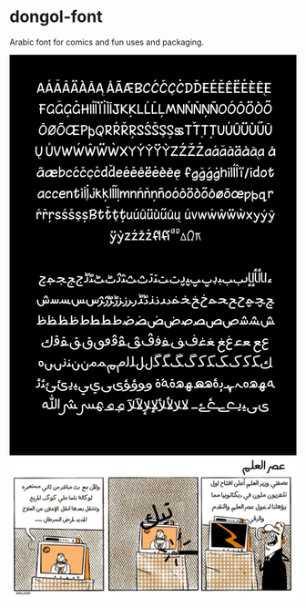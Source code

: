 # dongol-font
 Arabic font for comics and fun uses and packaging.

![Sample](sample.svg)
![Comic](comic-sample.jpg)